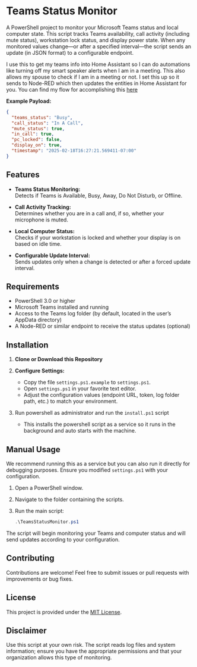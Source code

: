 # Teams Status Monitor

A PowerShell project to monitor your Microsoft Teams status and local computer state. This script tracks Teams availability, call activity (including mute status), workstation lock status, and display power state. When any monitored values change—or after a specified interval—the script sends an update (in JSON format) to a configurable endpoint.

I use this to get my teams info into Home Assistant so I can do automations like turning off my smart speaker alerts when I am in a meeting. This also allows my spouse to check if I am in a meeting or not.  I set this up so it sends to Node-RED which then updates the entities in Home Assistant for you. You can find my flow for accomplishing this [here](./node-red-example)

**Example Payload:**
```json
{
  "teams_status": "Busy",
  "call_status": "In A Call",
  "mute_status": true,
  "in_call": true,
  "pc_locked": false,
  "display_on": true,
  "timestamp": "2025-02-18T16:27:21.569411-07:00"
}
```

## Features

- **Teams Status Monitoring:**  
  Detects if Teams is Available, Busy, Away, Do Not Disturb, or Offline.

- **Call Activity Tracking:**  
  Determines whether you are in a call and, if so, whether your microphone is muted.

- **Local Computer Status:**  
  Checks if your workstation is locked and whether your display is on based on idle time.

- **Configurable Update Interval:**  
  Sends updates only when a change is detected or after a forced update interval.

## Requirements

- PowerShell 3.0 or higher
- Microsoft Teams installed and running
- Access to the Teams log folder (by default, located in the user’s AppData directory)
- A Node-RED or similar endpoint to receive the status updates (optional)

## Installation

1. **Clone or Download this Repository**

2. **Configure Settings:**
    - Copy the file `settings.ps1.example` to `settings.ps1`.
    - Open `settings.ps1` in your favorite text editor.
    - Adjust the configuration values (endpoint URL, token, log folder path, etc.) to match your environment.

3. Run powershell as administrator and run the `install.ps1` script
    - This installs the powershell script as a service so it runs in the background and auto starts with the machine.

## Manual Usage

We recommend running this as a service but you can also run it directly for debugging purposes. Ensure you modified `settings.ps1` with your configuration.

1. Open a PowerShell window.
2. Navigate to the folder containing the scripts.
3. Run the main script:

   ```powershell
   .\TeamsStatusMonitor.ps1
   ```

The script will begin monitoring your Teams and computer status and will send updates according to your configuration.

## Contributing

Contributions are welcome! Feel free to submit issues or pull requests with improvements or bug fixes.

## License

This project is provided under the [MIT License](LICENSE).

## Disclaimer

Use this script at your own risk. The script reads log files and system information; ensure you have the appropriate permissions and that your organization allows this type of monitoring.

